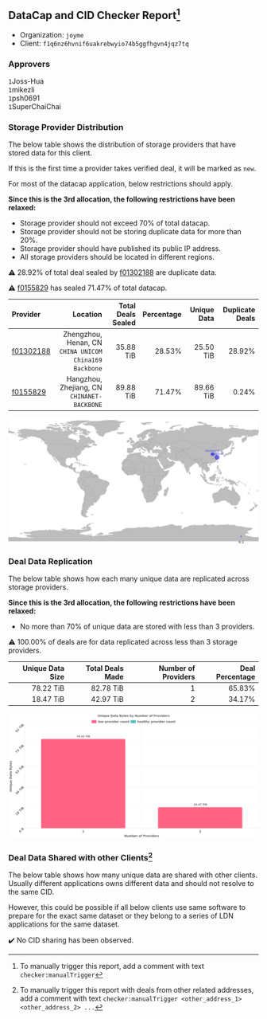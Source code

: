 ## DataCap and CID Checker Report[^1]
 - Organization: `joyme`
 - Client: `f1q6nz6hvnif6uakrebwyio74b5ggfhgvn4jqz7tq`
### Approvers
`1`Joss-Hua<br/>`1`mikezli<br/>`1`psh0691<br/>`1`SuperChaiChai

### Storage Provider Distribution
The below table shows the distribution of storage providers that have stored data for this client.

If this is the first time a provider takes verified deal, it will be marked as `new`.

For most of the datacap application, below restrictions should apply.

**Since this is the 3rd allocation, the following restrictions have been relaxed:**
 - Storage provider should not exceed 70% of total datacap.
 - Storage provider should not be storing duplicate data for more than 20%.
 - Storage provider should have published its public IP address.
 - All storage providers should be located in different regions.

⚠️ 28.92% of total deal sealed by [f01302188](https://filfox.info/en/address/f01302188) are duplicate data.

⚠️ [f0155829](https://filfox.info/en/address/f0155829) has sealed 71.47% of total datacap.

| Provider                                              |                                                  Location | Total Deals Sealed | Percentage | Unique Data | Duplicate Deals |
| :---------------------------------------------------- | --------------------------------------------------------: | -----------------: | ---------: | ----------: | --------------: |
| [f01302188](https://filfox.info/en/address/f01302188) | Zhengzhou, Henan, CN<br/>`CHINA UNICOM China169 Backbone` |          35.88 TiB |     28.53% |   25.50 TiB |          28.92% |
| [f0155829](https://filfox.info/en/address/f0155829)   |            Hangzhou, Zhejiang, CN<br/>`CHINANET-BACKBONE` |          89.88 TiB |     71.47% |   89.66 TiB |           0.24% |

<img src="https://raw.githubusercontent.com/data-preservation-programs/filplus-checker-assets/main/filecoin-project/filecoin-plus-large-datasets/issues/1365/1690366500535.png"/>

### Deal Data Replication
The below table shows how each many unique data are replicated across storage providers.


**Since this is the 3rd allocation, the following restrictions have been relaxed:**
- No more than 70% of unique data are stored with less than 3 providers.

⚠️ 100.00% of deals are for data replicated across less than 3 storage providers.

| Unique Data Size | Total Deals Made | Number of Providers | Deal Percentage |
| ---------------: | ---------------: | ------------------: | --------------: |
|        78.22 TiB |        82.78 TiB |                   1 |          65.83% |
|        18.47 TiB |        42.97 TiB |                   2 |          34.17% |

<img src="https://raw.githubusercontent.com/data-preservation-programs/filplus-checker-assets/main/filecoin-project/filecoin-plus-large-datasets/issues/1365/1690366501401.png"/>

### Deal Data Shared with other Clients[^3]
The below table shows how many unique data are shared with other clients.
Usually different applications owns different data and should not resolve to the same CID.

However, this could be possible if all below clients use same software to prepare for the exact same dataset or they belong to a series of LDN applications for the same dataset.

✔️ No CID sharing has been observed.

[^1]: To manually trigger this report, add a comment with text `checker:manualTrigger`

[^2]: Deals from those addresses are combined into this report as they are specified with `checker:manualTrigger`

[^3]: To manually trigger this report with deals from other related addresses, add a comment with text `checker:manualTrigger <other_address_1> <other_address_2> ...`
